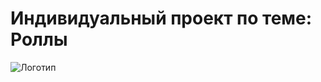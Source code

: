 # Индивидуальный проект по теме: Роллы

![Логотип](https://octodex.github.com/images/orderedlistocat.png "Логотип GitHub")
